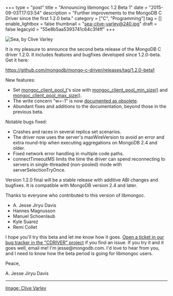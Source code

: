 +++
type = "post"
title = "Announcing libmongoc 1.2 Beta 1"
date = "2015-09-03T17:03:54"
description = "Further improvements to the MongoDB C Driver since the first 1.2.0 beta."
category = ["C", "Programming"]
tag = []
enable_lightbox = false
thumbnail = "sea-clive-varley@240.jpg"
draft = false
legacyid = "55e8b5aa5393741c64c3f4ff"
+++

<p><img style="display:block; margin-left:auto; margin-right:auto;" src="sea-clive-varley.jpg" alt="Sea, by Clive Varley" title="Sea, by Clive Varley" /></p>
<p>It is my pleasure to announce the second beta release of the MongoDB C driver
1.2.0. It includes features and bugfixes developed since 1.2.0-beta. Get it here:</p>
<p><a href="https://github.com/mongodb/mongo-c-driver/releases/tag/1.2.0-beta1">https://github.com/mongodb/mongo-c-driver/releases/tag/1.2.0-beta1</a></p>
<p>New features:</p>
<ul>
<li>Set <a href="http://api.mongodb.org/c/1.2.0/mongoc_client_pool_t.html">mongoc_client_pool_t</a>'s size with <a href="http://api.mongodb.org/c/1.2.0/mongoc_client_pool_min_size.html">mongoc_client_pool_min_size()</a> and <a href="http://api.mongodb.org/c/1.2.0/mongoc_client_pool_max_size.html">mongoc_client_pool_max_size()</a>.</li>
<li>The write concern "w=-1" is now <a href="http://api.mongodb.org/c/1.2.0/mongoc_write_concern_t.html">documented as obsolete</a>.</li>
<li>Abundant fixes and additions to the documentation, beyond those in the
   previous beta.</li>
</ul>
<p>Notable bugs fixed:</p>
<ul>
<li>Crashes and races in several replica set scenarios.</li>
<li>The driver now uses the server's maxWireVersion to avoid an error and
   extra round-trip when executing aggregations on MongoDB 2.4 and older.</li>
<li>Fixed network error handling in multiple code paths.</li>
<li>connectTimeoutMS limits the time the driver can spend reconnecting to
   servers in single-threaded (non-pooled) mode with serverSelectionTryOnce.</li>
</ul>
<p>Version 1.2.0 final will be a stable release with additive ABI changes and
bugfixes. It is compatible with MongoDB version 2.4 and later.</p>
<p>Thanks to everyone who contributed to this version of libmongoc.</p>
<ul>
<li>A. Jesse Jiryu Davis</li>
<li>Hannes Magnusson</li>
<li>Manuel Schoenlaub</li>
<li>Kyle Suarez</li>
<li>Remi Collet</li>
</ul>
<p>I hope you'll try this beta and let me know how it goes. <a href="https://jira.mongodb.org/browse/CDRIVER/">Open a ticket in our bug tracker in the "CDRIVER" project</a> if you find an issue. If you try it and it goes well, email me! I'm jesse@mongodb.com. I'd love to hear from you, and I need to know how the beta period is going for libmongoc users.</p>
<p>Peace,</p>
<p>A. Jesse Jiryu Davis</p>
<hr />
<p><span style="color:gray"><a href="https://www.flickr.com/photos/100732098@N06/18166358058">Image: Clive Varley</a></span></p>
